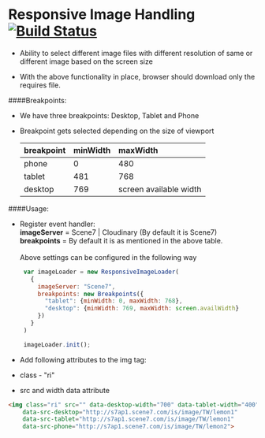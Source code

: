 Responsive Image Handling [![Build Status](http://travis-ci.org/akshantalpm/responsive-image-handling.png?branch=master)](http://travis-ci.org/akshantalpm/responsive-image-handling)
========================= 

* Ability to select different image files with different resolution of same or different image based on the screen size

* With the above functionality in place, browser should download only the requires file. 


####Breakpoints:

- We have three breakpoints: Desktop, Tablet and Phone

- Breakpoint gets selected depending on the size of viewport

	| breakpoint    | minWidth      | maxWidth               |
	| ------------- |:------------- |:---------------------- |
	| phone         | 0             | 480                    |
	| tablet        | 481           | 768                    |
	| desktop       | 769           | screen available width |


####Usage:
*  Register event handler:
   <br><b>imageServer</b> = Scene7 | Cloudinary (By default it is Scene7) 
   <br><b>breakpoints</b> = By default it is as mentioned in the above table.
   <br><br>Above settings can be configured in the following way
   ```javascript
    var imageLoader = new ResponsiveImageLoader(
      {
        imageServer: "Scene7",
        breakpoints: new Breakpoints({
          "tablet": {minWidth: 0, maxWidth: 768},
          "desktop": {minWidth: 769, maxWidth: screen.availWidth}
        })
      }
    )

    imageLoader.init();
   ```
   
*	Add following attributes to the img tag:
 * class - "ri"  
 * src and width data attribute 
 
 ```html
 <img class="ri" src="" data-desktop-width="700" data-tablet-width="400" data-phone-width="200"
     data-src-desktop="http://s7ap1.scene7.com/is/image/TW/lemon1"
     data-src-tablet="http://s7ap1.scene7.com/is/image/TW/lemon1"
     data-src-phone="http://s7ap1.scene7.com/is/image/TW/lemon2">
 ```
